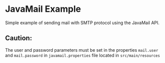 # JavaMail Example

Simple example of sending mail with SMTP protocol using the JavaMail API.

## Caution:
The user and password parameters must be set in the properties `mail.user` and `mail.password` in `javamail.properties` file located in `src/main/resources`